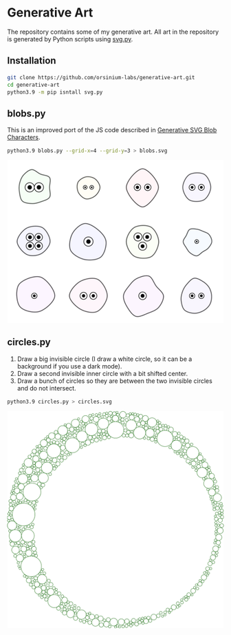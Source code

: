 # Generative Art

The repository contains some of my generative art. All art in the repository is generated by Python scripts using [svg.py](https://github.com/orsinium-labs/svg.py).

## Installation

```bash
git clone https://github.com/orsinium-labs/generative-art.git
cd generative-art
python3.9 -m pip isntall svg.py
```

## blobs.py

This is an improved port of the JS code described in [Generative SVG Blob Characters](https://georgefrancis.dev/writing/generative-svg-blob-characters/).

```bash
python3.9 blobs.py --grid-x=4 --grid-y=3 > blobs.svg
```

![generated art](./blobs.svg)

## circles.py

1. Draw a big invisible circle (I draw a white circle, so it can be a background if you use a dark mode).
1. Draw a second invisible inner circle with a bit shifted center.
1. Draw a bunch of circles so they are between the two invisible circles and do not intersect.

```bash
python3.9 circles.py > circles.svg
```

![generated art](./circles.svg)
